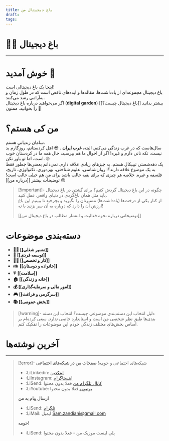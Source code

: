 ```yaml
---
title: باغ دیجیتال من
draft: 
tags:
---
```

# 👨‍🌾 باغ دیجیتال
---
# خوش آمدید 👋
اینجا یک باغ دیجیتالی است!  
باغ دیجیتال مجموعه‌ای از یادداشت‌ها، مقاله‌ها و ایده‌های ناقص است که در طول زمان و به‌آرامی رشد می‌کنند.  
اگر می‌خواهید درباره باغ دیجیتال (**digital garden**) بیشتر بدانید [[باغ دیجیتال چیست؟]] را بخوانید. ممنون 🙏
# من کی هستم؟
سامان زندیانی هستم.  
سال‌هاست که در غرب زندگی می‌کنم. البته، **غرب ایران** . 😎
اهل کردستانم، روزگارم بد نیست، تکه نانی دارم و غیره!
اگر از احوال ما هم بپرسید، حال همه ما در کردستان خوب است، اما تو باور نکن. 🙄  
یک دهه‌شصتی تیپیکال هستم. به چیزهای زیادی علاقه دارم. نمی‌دانم بعضی‌ها چطور فقط به یک موضوع علاقه دارند؟! روان‌شناسی، علوم شناختی، بهره‌وری، تکنولوژی، تاریخ، فلسفه و غیره. خلاصه هر چیزی که برای بقیه جالب باشد برای من هم خیلی جالب است! 😜 توضیحات بیشتر [[درباره من]]  
> [!important]- چگونه در این باغ دیجیتال گردش کنیم؟
> برای گشتن در باغ دیجیتال باید مثل همان باغ‌گردی در دنیای واقعی عمل کنید.  
> از کنار یکی از درخت‌ها (یادداشت‌ها) مسیرتان را بگیرید و بچرخید تا ببینیم این باغ ارزش آن را دارد که دوباره به آن سر بزنید یا نه!
> 
> [[توضیحاتی درباره نحوه فعالیت و انتشار مطالب در باغ دیجیتال من]]
# دسته‌بندی موضوعات
- **👨‍💼 [[مسیر شغلی]]**
- **🌱 [[توسعه فردی]]**
-  **👨‍💻 [[کار و تخصص]]**
- 👪 **[[خانواده و دوستان]]**
- 💗 **[[سلامت]]**
- **🏠 [[خانه و زندگی]]**
- **💰 [[امور مالی و سرمایه‌گذاری]]**
- **🎮 [[سرگرمی و فراغت]]**
- **📚 [[بخش عمومی]]**

> [!warning]- دلیل انتخاب این دسته‌بندی موضوعی چیست؟
> انتخاب این دسته بندی‌ها طبق نظر شخصی من است و استاندارد خاصی ندارد. سعی کرده‌ام بر اساس بخش‌های مختلف زندگی خودم این موضوعات را تفکیک کنم.
# آخرین نوشته‌ها


--- 

> [!error]- شبکه‌های اجتماعی و حومه!
> **صفحات من در شبکه‌های اجتماعی**
> - :LiLinkedin: [لینکدین](https://www.linkedin.com/in/samanzandiani/)
> - :LiInstagram: [اینستاگرام](<(https://www.instagram.com/saman.zandiani/?igsh=MXgxb2ZjMjBucWljNg%3D%3D>)
> - :LiSend: [کانال تلگرام من](https://t.me/samanzandiani) فعلا بدون محتوا
> - :LiYoutube: [یوتیوب](https://www.youtube.com/@samanzandiani)  فعلا بدون محتوا
>   
>**ارسال پیام به من**
> - :LiSend: [تلگرام](https://t.me/zandiani)
> - :LiMail: ایمیل Sam.zandiani@gmail.com
> 
> **حومه!**
> - :LiSend: پلی لیست موزیک من - فعلا بدون محتوا


 
